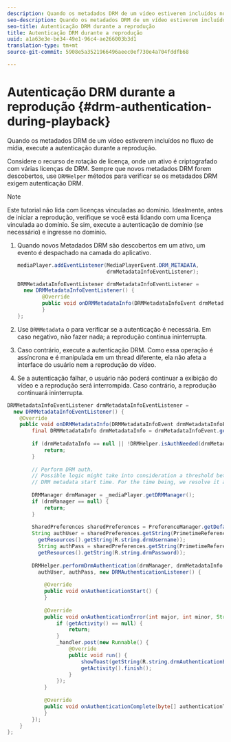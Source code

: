 ```yaml
---
description: Quando os metadados DRM de um vídeo estiverem incluídos no fluxo de mídia, execute a autenticação durante a reprodução.
seo-description: Quando os metadados DRM de um vídeo estiverem incluídos no fluxo de mídia, execute a autenticação durante a reprodução.
seo-title: Autenticação DRM durante a reprodução
title: Autenticação DRM durante a reprodução
uuid: a1a63e3e-be34-49e1-96c4-ae266003b3d1
translation-type: tm+mt
source-git-commit: 5908e5a3521966496aeec0ef730e4a704fddfb68

---
```



# Autenticação DRM durante a reprodução {#drm-authentication-during-playback}

Quando os metadados DRM de um vídeo estiverem incluídos no fluxo de mídia, execute a autenticação durante a reprodução.

Considere o recurso de rotação de licença, onde um ativo é criptografado com várias licenças de DRM. Sempre que novos metadados DRM forem descobertos, use `DRMHelper` métodos para verificar se os metadados DRM exigem autenticação DRM.

>[!NOTE]
>
>Este tutorial não lida com licenças vinculadas ao domínio. Idealmente, antes de iniciar a reprodução, verifique se você está lidando com uma licença vinculada ao domínio. Se sim, execute a autenticação de domínio (se necessário) e ingresse no domínio.

1. Quando novos Metadados DRM são descobertos em um ativo, um evento é despachado na camada do aplicativo.

   ```java
   mediaPlayer.addEventListener(MediaPlayerEvent.DRM_METADATA,  
                                drmMetadataInfoEventListener); 
   
   DRMMetadataInfoEventListener drmMetadataInfoEventListener =  
     new DRMMetadataInfoEventListener() { 
           @Override 
           public void onDRMMetadataInfo(DRMMetadataInfoEvent drmMetadataInfoEvent) { 
           } 
   };
   ```

1. Use `DRMMetadata` o para verificar se a autenticação é necessária. Em caso negativo, não fazer nada; a reprodução continua ininterrupta.
1. Caso contrário, execute a autenticação DRM. Como essa operação é assíncrona e é manipulada em um thread diferente, ela não afeta a interface do usuário nem a reprodução do vídeo.
1. Se a autenticação falhar, o usuário não poderá continuar a exibição do vídeo e a reprodução será interrompida. Caso contrário, a reprodução continuará ininterrupta.

```java
DRMMetadataInfoEventListener drmMetadataInfoEventListener =  
  new DRMMetadataInfoEventListener() { 
    @Override 
    public void onDRMMetadataInfo(DRMMetadataInfoEvent drmMetadataInfoEvent) { 
        final DRMMetadataInfo drmMetadataInfo = drmMetadataInfoEvent.getDRMMetadataInfo(); 
 
        if (drmMetadataInfo == null || !DRMHelper.isAuthNeeded(drmMetadataInfo.getDRMMetadata())) { 
            return; 
        } 
 
        // Perform DRM auth. 
        // Possible logic might take into consideration a threshold between the current player time and the 
        // DRM metadata start time. For the time being, we resolve it as soon as we receive the DRM metadata. 
 
        DRMManager drmManager = _mediaPlayer.getDRMManager(); 
        if (drmManager == null) { 
            return; 
        } 
 
        SharedPreferences sharedPreferences = PreferenceManager.getDefaultSharedPreferences(getActivity()); 
        String authUser = sharedPreferences.getString(PrimetimeReference.SETTINGS_DRM_USERNAME,  
          getResources().getString(R.string.drmUsername)); 
          String authPass = sharedPreferences.getString(PrimetimeReference.SETTINGS_DRM_PASSWORD,  
          getResources().getString(R.string.drmPassword)); 
 
        DRMHelper.performDrmAuthentication(drmManager, drmMetadataInfo.getDRMMetadata(),  
          authUser, authPass, new DRMAuthenticationListener() { 
 
            @Override 
            public void onAuthenticationStart() { 
            } 
 
            @Override 
            public void onAuthenticationError(int major, int minor, String erroString, String serverErrorURL) { 
                if (getActivity() == null) { 
                    return; 
                } 
                _handler.post(new Runnable() { 
                    @Override 
                    public void run() { 
                        showToast(getString(R.string.drmAuthenticationError)); 
                        getActivity().finish(); 
                    } 
                }); 
            } 
 
            @Override 
            public void onAuthenticationComplete(byte[] authenticationToken) { 
            } 
        }); 
    } 
};
```
